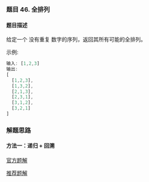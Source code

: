### 题目 46. 全排列
#### 题目描述
给定一个 没有重复 数字的序列，返回其所有可能的全排列。

示例:

```js
输入: [1,2,3]
输出:
[
  [1,2,3],
  [1,3,2],
  [2,1,3],
  [2,3,1],
  [3,1,2],
  [3,2,1]
]
```


### 解题思路
#### 方法一：递归 + 回溯
[官方题解](https://leetcode-cn.com/problems/permutations/solution/quan-pai-lie-by-leetcode-solution-2/)

[推荐题解](https://leetcode-cn.com/problems/permutations/solution/hui-su-suan-fa-python-dai-ma-java-dai-ma-by-liweiw/)

